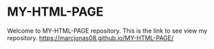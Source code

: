 # MY-HTML-PAGE

Welcome to MY-HTML-PAGE repository. This is the link to see view my repository.
https://marcjonas08.github.io/MY-HTML-PAGE/
